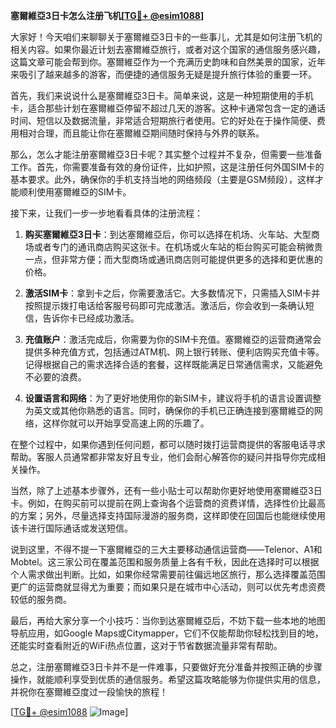 **塞爾維亞3日卡怎么注册飞机[[TG💪+ @esim1088](https://t.me/s/esim1088)]**

大家好！今天咱们来聊聊关于塞爾維亞3日卡的一些事儿，尤其是如何注册飞机的相关内容。如果你最近计划去塞爾維亞旅行，或者对这个国家的通信服务感兴趣，这篇文章可能会帮到你。塞爾維亞作为一个充满历史韵味和自然美景的国家，近年来吸引了越来越多的游客，而便捷的通信服务无疑是提升旅行体验的重要一环。

首先，我们来说说什么是塞爾維亞3日卡。简单来说，这是一种短期使用的手机卡，适合那些计划在塞爾維亞停留不超过几天的游客。这种卡通常包含一定的通话时间、短信以及数据流量，非常适合短期旅行者使用。它的好处在于操作简便、费用相对合理，而且能让你在塞爾維亞期间随时保持与外界的联系。

那么，怎么才能注册塞爾維亞3日卡呢？其实整个过程并不复杂，但需要一些准备工作。首先，你需要准备有效的身份证件，比如护照，这是注册任何外国SIM卡的基本要求。此外，确保你的手机支持当地的网络频段（主要是GSM频段），这样才能顺利使用塞爾維亞的SIM卡。

接下来，让我们一步一步地看看具体的注册流程：

1. **购买塞爾維亞3日卡**：到达塞爾維亞后，你可以选择在机场、火车站、大型商场或者专门的通讯商店购买这张卡。在机场或火车站的柜台购买可能会稍微贵一点，但非常方便；而大型商场或通讯商店则可能提供更多的选择和更优惠的价格。

2. **激活SIM卡**：拿到卡之后，你需要激活它。大多数情况下，只需插入SIM卡并按照提示拨打电话给客服号码即可完成激活。激活后，你会收到一条确认短信，告诉你卡已经成功激活。

3. **充值账户**：激活完成后，你需要为你的SIM卡充值。塞爾維亞的运营商通常会提供多种充值方式，包括通过ATM机、网上银行转账、便利店购买充值卡等。记得根据自己的需求选择合适的套餐，这样既能满足日常通信需求，又能避免不必要的浪费。

4. **设置语言和网络**：为了更好地使用你的新SIM卡，建议将手机的语言设置调整为英文或其他你熟悉的语言。同时，确保你的手机已正确连接到塞爾維亞的网络，这样你就可以开始享受高速上网的乐趣了。

在整个过程中，如果你遇到任何问题，都可以随时拨打运营商提供的客服电话寻求帮助。客服人员通常都非常友好且专业，他们会耐心解答你的疑问并指导你完成相关操作。

当然，除了上述基本步骤外，还有一些小贴士可以帮助你更好地使用塞爾維亞3日卡。例如，在购买前可以提前在网上查询各个运营商的资费详情，选择性价比最高的方案；另外，尽量选择支持国际漫游的服务商，这样即使在回国后也能继续使用该卡进行国际通话或发送短信。

说到这里，不得不提一下塞爾維亞的三大主要移动通信运营商——Telenor、A1和Mobtel。这三家公司在覆盖范围和服务质量上各有千秋，因此在选择时可以根据个人需求做出判断。比如，如果你经常需要前往偏远地区旅行，那么选择覆盖范围更广的运营商就显得尤为重要；而如果只是在城市中心活动，则可以优先考虑资费较低的服务商。

最后，再给大家分享一个小技巧：当你到达塞爾維亞后，不妨下载一些本地的地图导航应用，如Google Maps或Citymapper，它们不仅能帮助你轻松找到目的地，还能实时查看附近的WiFi热点位置，这对于节省数据流量非常有帮助。

总之，注册塞爾維亞3日卡并不是一件难事，只要做好充分准备并按照正确的步骤操作，就能顺利享受到优质的通信服务。希望这篇攻略能够为你提供实用的信息，并祝你在塞爾維亞度过一段愉快的旅程！

[[TG💪+ @esim1088](https://t.me/s/esim1088) ![Image](https://i.postimg.cc/4NQfJmqS/Snipaste-2025-05-13-00-14-12.png)]